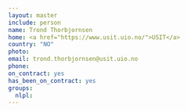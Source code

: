 ```yaml
---
layout: master
include: person
name: Trond Thorbjornsen
home: <a href="https://www.usit.uio.no/">USIT</a>
country: "NO"
photo:
email: trond.thorbjornsen@usit.uio.no
phone:
on_contract: yes
has_been_on_contract: yes
groups:
  nlpl:
---
```

